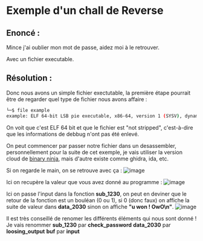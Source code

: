 # Exemple d'un chall de Reverse

## Enoncé :

Mince j'ai oublier mon mot de passe, aidez moi à le retrouver.

Avec un fichier executable.

## Résolution : 

Donc nous avons un simple fichier exectutable, la première étape pourrait être de regarder quel type de fichier nous avons affaire :

```bash
└─$ file example
example: ELF 64-bit LSB pie executable, x86-64, version 1 (SYSV), dynamically linked, interpreter /lib64/ld-linux-x86-64.so.2, for GNU/Linux 3.2.0, not stripped
```

On voit que c'est ELF 64 bit et que le fichier est "not stripped", c'est-à-dire que les informations de debbug n'ont pas été enlevé.

On peut commencer par passer notre fichier dans un desassembler, personnellement pour la suite de cet exemple, je vais utiliser la version cloud de [binary ninja](https://cloud.binary.ninja/), mais d'autre existe comme ghidra, ida, etc.

Si on regarde le main, on se retrouve avec ça :
![image](https://github.com/user-attachments/assets/dc40a76f-e84d-4990-a50c-43500cbdfdde)

Ici on recupère la valeur que vous avez donné au programme :
![image](https://github.com/user-attachments/assets/f2655498-cfd1-4efd-bf4c-9cbc55297651)

Ici on passe l'input dans la fonction **sub_1230**, on peut en deviner que le retour de la fonction est un bouléan (0 ou 1), si 0 (donc faux) on affiche la suite de valeur dans **data_2030** sinon on affiche **"u won ! OwO\n"**.
![image](https://github.com/user-attachments/assets/7f098c4d-c5d9-4fa7-8fde-17cb6c22a113)

Il est très conseillé de renomer les différents éléments qui nous sont donné !
Je vais renommer **sub_1230** par **check_password**
                 **data_2030** par **loosing_output**
                 **buf** par **input**





